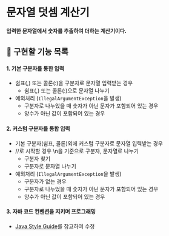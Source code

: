 # 문자열 덧셈 계산기
#### 입력한 문자열에서 숫자를 추출하여 더하는 계산기이다.
## 🔧 구현할 기능 목록
#### 1. 기본 구분자를 통한 입력
- 쉼표(,) 또는 콜론(:)을 구분자로 문자열 입력받는 경우
  - 쉼표(,) 또는 콜론(:)으로 문자열 나누기
- 예외처리 (```IllegalArgumentException```을 발생)
  - 구분자로 나누었을 때 숫자가 아닌 문자가 포함되어 있는 경우
  - 양수가 아닌 값이 포함되어 있는 경우

#### 2. 커스텀 구분자를 통합 입력
- 기본 구분자(쉼표, 콜론)외에 커스텀 구분자로 문자열 입력받는 경우
- //로 시작할 경우 \n을 기준으로 구분자, 문자열로 나누기
  - 구분자 찾기
  - 구분자로 문자열 나누기
- 예외처리 (```IllegalArgumentException```을 발생)
  - 구분자가 없는 경우
  - 구분자로 나누었을 때 숫자가 아닌 문자가 포함되어 있는 경우
  - 양수가 아닌 값이 포함되어 있는 경우

#### 3. 자바 코드 컨벤션을 지키며 프로그래밍
* [Java Style Guide](https://github.com/woowacourse/woowacourse-docs/blob/main/styleguide/java)를 참고하여 수정